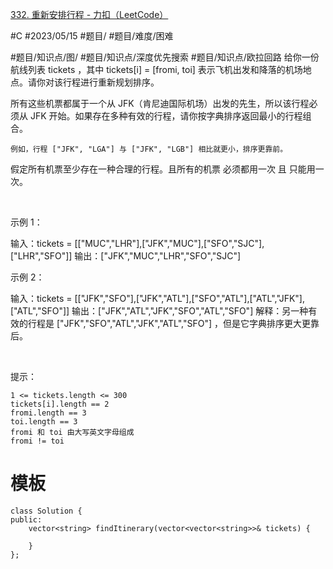 [332. 重新安排行程 - 力扣（LeetCode）](https://leetcode.cn/problems/reconstruct-itinerary/description/)

#C #2023/05/15 #题目/ #题目/难度/困难 

#题目/知识点/图/ #题目/知识点/深度优先搜索 #题目/知识点/欧拉回路
给你一份航线列表 tickets ，其中 tickets[i] = [fromi, toi] 表示飞机出发和降落的机场地点。请你对该行程进行重新规划排序。

所有这些机票都属于一个从 JFK（肯尼迪国际机场）出发的先生，所以该行程必须从 JFK 开始。如果存在多种有效的行程，请你按字典排序返回最小的行程组合。


	例如，行程 ["JFK", "LGA"] 与 ["JFK", "LGB"] 相比就更小，排序更靠前。


假定所有机票至少存在一种合理的行程。且所有的机票 必须都用一次 且 只能用一次。

 

示例 1：

输入：tickets = [["MUC","LHR"],["JFK","MUC"],["SFO","SJC"],["LHR","SFO"]]
输出：["JFK","MUC","LHR","SFO","SJC"]


示例 2：

输入：tickets = [["JFK","SFO"],["JFK","ATL"],["SFO","ATL"],["ATL","JFK"],["ATL","SFO"]]
输出：["JFK","ATL","JFK","SFO","ATL","SFO"]
解释：另一种有效的行程是 ["JFK","SFO","ATL","JFK","ATL","SFO"] ，但是它字典排序更大更靠后。


 

提示：


	1 <= tickets.length <= 300
	tickets[i].length == 2
	fromi.length == 3
	toi.length == 3
	fromi 和 toi 由大写英文字母组成
	fromi != toi

# 模板

```
class Solution {
public:
    vector<string> findItinerary(vector<vector<string>>& tickets) {
        
    }
};
```